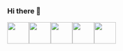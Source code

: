 ### Hi there 👋
<div style="display: flex;">
  <img src="https://upload.wikimedia.org/wikipedia/commons/thumb/9/9a/Laravel.svg/1969px-Laravel.svg.png" width="50px"/>
  <img src="https://upload.wikimedia.org/wikipedia/commons/thumb/a/a7/React-icon.svg/2300px-React-icon.svg.png" width="50px"/>
  <img src="https://upload.wikimedia.org/wikipedia/commons/6/6a/JavaScript-logo.png" width="50px"/>
  <img src="https://upload.wikimedia.org/wikipedia/commons/thumb/b/bd/Logo_C_sharp.svg/1200px-Logo_C_sharp.svg.png" width="50px"/>
  <img src="https://github.com/amandabarboza/amandabarboza/assets/71797931/49bd040f-cbce-476b-bac2-f57390991bc4" width="50px"/>
</div>


<!--
**amandabarboza/amandabarboza** is a ✨ _special_ ✨ repository because its `README.md` (this file) appears on your GitHub profile.

Here are some ideas to get you started:

- 🔭 I’m currently working on ...
- 🌱 I’m currently learning ...
- 👯 I’m looking to collaborate on ...
- 🤔 I’m looking for help with ...
- 💬 Ask me about ...
- 📫 How to reach me: ...
- 😄 Pronouns: ...
- ⚡ Fun fact: ...
-->
